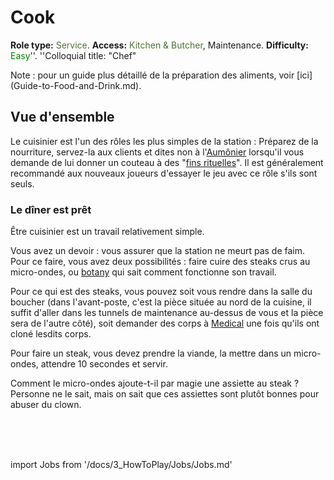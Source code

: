 # Cook
**Role type:** <font color= "#4e7331">Service</font>. **Access:** <font color="#4e7331">Kitchen & Butcher</font>, Maintenance. **Difficulty:** <font color="Green">Easy</font>''. ''Colloquial title: "Chef"

Note : pour un guide plus détaillé de la préparation des aliments, voir [ici] (Guide-to-Food-and-Drink.md).




## Vue d'ensemble


Le cuisinier est l'un des rôles les plus simples de la station : Préparez de la nourriture, servez-la aux clients et dites non à l'[Aumônier](Chaplain.md) lorsqu'il vous demande de lui donner un couteau à des "[fins rituelles](\3_HowToPlay\Guides\General_guides\Battle-royale.md)".
Il est généralement recommandé aux nouveaux joueurs d'essayer le jeu avec ce rôle s'ils sont seuls.


### Le dîner est prêt

Être cuisinier est un travail relativement simple.

Vous avez un devoir : vous assurer que la station ne meurt pas de faim. Pour ce faire, vous avez deux possibilités : faire cuire des steaks crus au micro-ondes, ou [botany](\3_HowToPlay\jobs\Service_roles\Botanist.md) qui sait comment fonctionne son travail.

Pour ce qui est des steaks, vous pouvez soit vous rendre dans la salle du boucher (dans l'avant-poste, c'est la pièce située au nord de la cuisine, il suffit d'aller dans les tunnels de maintenance au-dessus de vous et la pièce sera de l'autre côté), soit demander des corps à [Medical](\3_HowToPlay\jobs\Medical_roles\Medical-Doctor.md) une fois qu'ils ont cloné lesdits corps.

Pour faire un steak, vous devez prendre la viande, la mettre dans un micro-ondes, attendre 10 secondes et servir.

Comment le micro-ondes ajoute-t-il par magie une assiette au steak ?
Personne ne le sait, mais on sait que ces assiettes sont plutôt bonnes pour abuser du clown.

  <br/>
<br/>
<br/>

import Jobs from '/docs/3_HowToPlay/Jobs/Jobs.md'

<Jobs />




